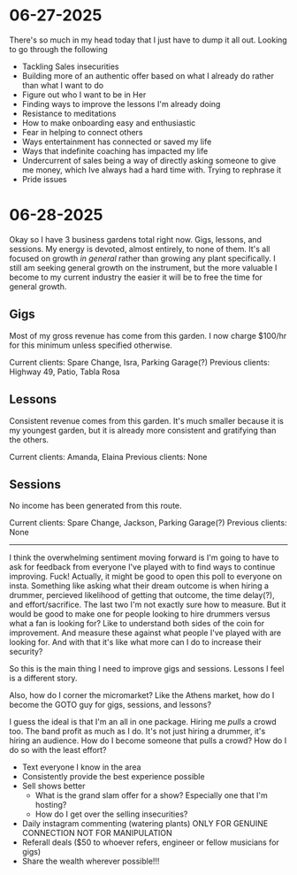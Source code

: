 # 06-27-2025

There's so much in my head today that I just have to dump it all out. Looking to go through the following
- Tackling Sales insecurities
- Building more of an authentic offer based on what I already do rather than what I want to do
- Figure out who I want to be in Her
- Finding ways to improve the lessons I'm already doing
- Resistance to meditations
- How to make onboarding easy and enthusiastic
- Fear in helping to connect others
- Ways entertainment has connected or saved my life
- Ways that indefinite coaching has impacted my life
- Undercurrent of sales being a way of directly asking someone to give me money, which Ive always had a hard time with. Trying to rephrase it
- Pride issues 

# 06-28-2025

Okay so I have 3 business gardens total right now. Gigs, lessons, and sessions. My energy is devoted, almost entirely, to none of them. It's all focused on growth *in general* rather than growing any plant specifically. I still am seeking general growth on the instrument, but the more valuable I become to my current industry the easier it will be to free the time for general growth.

## Gigs 

Most of my gross revenue has come from this garden. I now charge $100/hr for this minimum unless specified otherwise.

Current clients: Spare Change, Isra, Parking Garage(?)
Previous clients: Highway 49, Patio, Tabla Rosa

###

## Lessons

Consistent revenue comes from this garden. It's much smaller because it is my youngest garden, but it is already more consistent and gratifying than the others.

Current clients: Amanda, Elaina
Previous clients: None

## Sessions

No income has been generated from this route.

Current clients: Spare Change, Jackson, Parking Garage(?)
Previous clients: None

---

I think the overwhelming sentiment moving forward is I'm going to have to ask for feedback from everyone I've played with to find ways to continue improving. Fuck! Actually, it might be good to open this poll to everyone on insta. Something like asking what their dream outcome is when hiring a drummer, percieved likelihood of getting that outcome, the time delay(?), and effort/sacrifice. The last two I'm not exactly sure how to measure. But it would be good to make one for people looking to hire drummers versus what a fan is looking for? Like to understand both sides of the coin for improvement. And measure these against what people I've played with are looking for. And with that it's like what more can I do to increase their security?

So this is the main thing I need to improve gigs and sessions. Lessons I feel is a different story.

Also, how do I corner the micromarket? Like the Athens market, how do I become the GOTO guy for gigs, sessions, and lessons?

I guess the ideal is that I'm an all in one package. Hiring me *pulls* a crowd too. The band profit as much as I do. It's not just hiring a drummer, it's hiring an audience. How do I become someone that pulls a crowd? How do I do so with the least effort?
- Text everyone I know in the area
- Consistently provide the best experience possible
- Sell shows better
	- What is the grand slam offer for a show? Especially one that I'm hosting?
	- How do I get over the selling insecurities?
- Daily instagram commenting (watering plants) ONLY FOR GENUINE CONNECTION NOT FOR MANIPULATION
- Referall deals ($50 to whoever refers, engineer or fellow musicians for gigs)
- Share the wealth wherever possible!!!


